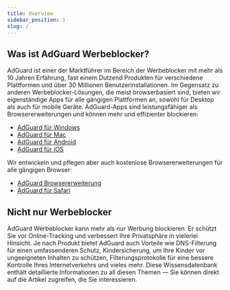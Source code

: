 ```yaml
---
title: Overview
sidebar_position: 1
slug: /
---
```


## Was ist AdGuard Werbeblocker?

AdGuard ist einer der Marktführer im Bereich der Werbeblocker mit mehr als 10 Jahren Erfahrung, fast einem Dutzend Produkten für verschiedene Plattformen und über 30 Millionen Benutzerinstallationen. Im Gegensatz zu anderen Werbeblocker-Lösungen, die meist browserbasiert sind, bieten wir eigenständige Apps für alle gängigen Plattformen an, sowohl für Desktop als auch für mobile Geräte. AdGuard-Apps sind leistungsfähiger als Browsererweiterungen und können mehr und effizienter blockieren:

- [AdGuard für Windows](/adguard-for-windows/features/home-screen)
- [AdGuard für Mac](/adguard-for-mac/overview)
- [AdGuard für Android](/adguard-for-android/features/protection/ad-blocking)
- [AdGuard für iOS](/adguard-for-ios/overview)

Wir entwickeln und pflegen aber auch kostenlose Browsererweiterungen für alle gängigen Browser:

- [AdGuard Browsererweiterung](/adguard-browser-extension/overview)
- [AdGuard für Safari](/adguard-for-safari/features/general)

## Nicht nur Werbeblocker

AdGuard Werbeblocker kann mehr als nur Werbung blockieren. Er schützt Sie vor Online-Tracking und verbessert Ihre Privatsphäre in vielerlei Hinsicht. Je nach Produkt bietet AdGuard auch Vorteile wie DNS-Filterung für einen umfassenderen Schutz, Kindersicherung, um Ihre Kinder vor ungeeigneten Inhalten zu schützen, Filterungsprotokolle für eine bessere Kontrolle Ihres Internetverkehrs und vieles mehr. Diese Wissensdatenbank enthält detaillierte Informationen zu all diesen Themen — Sie können direkt auf die Artikel zugreifen, die Sie interessieren.
